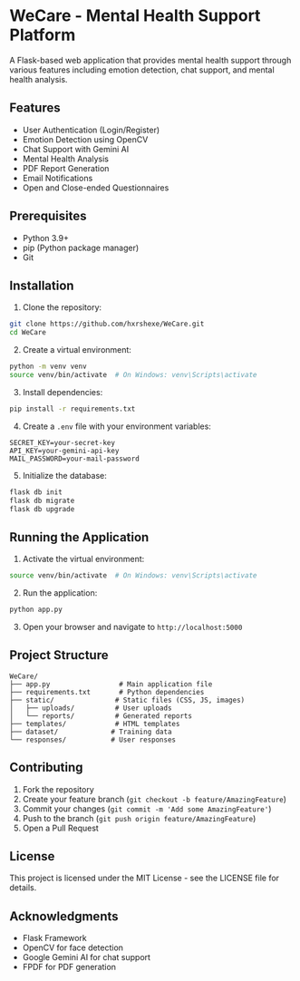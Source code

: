 # WeCare - Mental Health Support Platform

A Flask-based web application that provides mental health support through various features including emotion detection, chat support, and mental health analysis.

## Features

- User Authentication (Login/Register)
- Emotion Detection using OpenCV
- Chat Support with Gemini AI
- Mental Health Analysis
- PDF Report Generation
- Email Notifications
- Open and Close-ended Questionnaires

## Prerequisites

- Python 3.9+
- pip (Python package manager)
- Git

## Installation

1. Clone the repository:
```bash
git clone https://github.com/hxrshexe/WeCare.git
cd WeCare
```

2. Create a virtual environment:
```bash
python -m venv venv
source venv/bin/activate  # On Windows: venv\Scripts\activate
```

3. Install dependencies:
```bash
pip install -r requirements.txt
```

4. Create a `.env` file with your environment variables:
```
SECRET_KEY=your-secret-key
API_KEY=your-gemini-api-key
MAIL_PASSWORD=your-mail-password
```

5. Initialize the database:
```bash
flask db init
flask db migrate
flask db upgrade
```

## Running the Application

1. Activate the virtual environment:
```bash
source venv/bin/activate  # On Windows: venv\Scripts\activate
```

2. Run the application:
```bash
python app.py
```

3. Open your browser and navigate to `http://localhost:5000`

## Project Structure

```
WeCare/
├── app.py                 # Main application file
├── requirements.txt       # Python dependencies
├── static/               # Static files (CSS, JS, images)
│   ├── uploads/          # User uploads
│   └── reports/          # Generated reports
├── templates/            # HTML templates
├── dataset/             # Training data
└── responses/           # User responses
```

## Contributing

1. Fork the repository
2. Create your feature branch (`git checkout -b feature/AmazingFeature`)
3. Commit your changes (`git commit -m 'Add some AmazingFeature'`)
4. Push to the branch (`git push origin feature/AmazingFeature`)
5. Open a Pull Request

## License

This project is licensed under the MIT License - see the LICENSE file for details.

## Acknowledgments

- Flask Framework
- OpenCV for face detection
- Google Gemini AI for chat support
- FPDF for PDF generation 